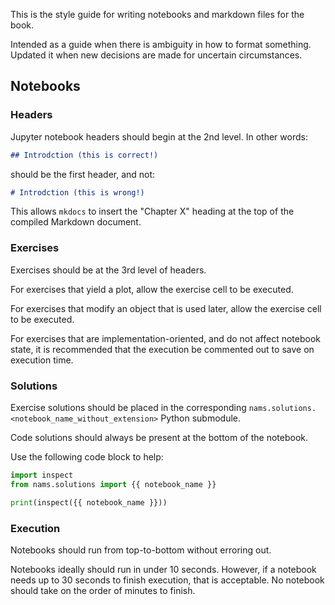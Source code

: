 This is the style guide for writing notebooks and markdown files for the book.

Intended as a guide when there is ambiguity in how to format something.
Updated it when new decisions are made for uncertain circumstances.

## Notebooks

### Headers

Jupyter notebook headers should begin at the 2nd level.
In other words:

```markdown
## Introdction (this is correct!)
```

should be the first header, and not:

```markdown
# Introdction (this is wrong!)
```

This allows `mkdocs` to insert the "Chapter X" heading
at the top of the compiled Markdown document.

### Exercises

Exercises should be at the 3rd level of headers.

For exercises that yield a plot, allow the exercise cell to be executed.

For exercises that modify an object that is used later, allow the exercise cell to be executed.

For exercises that are implementation-oriented, and do not affect notebook state,
it is recommended that the execution be commented out to save on execution time.

### Solutions

Exercise solutions should be placed in the corresponding `nams.solutions.<notebook_name_without_extension>`
Python submodule.

Code solutions should always be present at the bottom of the notebook.

Use the following code block to help:

```python
import inspect
from nams.solutions import {{ notebook_name }}

print(inspect({{ notebook_name }}))
```

### Execution

Notebooks should run from top-to-bottom without erroring out.

Notebooks ideally should run in under 10 seconds.
However, if a notebook needs up to 30 seconds to finish execution,
that is acceptable.
No notebook should take on the order of minutes to finish.
